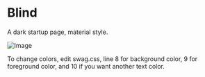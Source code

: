 # Blind
A dark startup page, material style.

![Image](http://pix.toile-libre.org/upload/original/1495903379.gif)

To change colors, edit swag.css, line 8 for background color, 9 for foreground color, and 10 if you want another text color.
